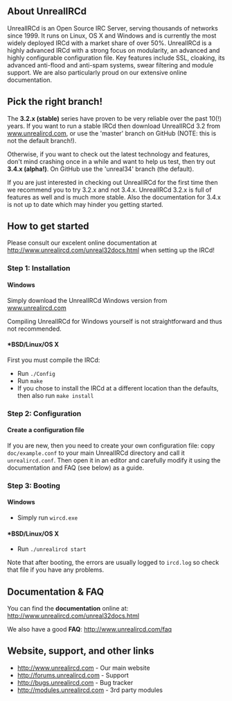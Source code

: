## About UnrealIRCd
UnrealIRCd is an Open Source IRC Server, serving thousands of networks since 1999. 
It runs on Linux, OS X and Windows and is currently the most widely deployed IRCd
with a market share of over 50%. UnrealIRCd is a highly advanced IRCd with a strong
focus on modularity, an advanced and highly configurable configuration file.
Key features include SSL, cloaking, its advanced anti-flood and anti-spam systems,
swear filtering and module support. We are also particularly proud on our extensive
online documentation. 

## Pick the right branch!
The **3.2.x (stable)** series have proven to be very reliable over the past 10(!) years.
If you want to run a stable IRCd then download UnrealIRCd 3.2 from www.unrealircd.com,
or use the 'master' branch on GitHub (NOTE: this is not the default branch!).

Otherwise, if you want to check out the latest technology and features, don't mind
crashing once in a while and want to help us test, then try out **3.4.x (alpha!)**.
On GitHub use the 'unreal34' branch (the default).

If you are just interested in checking out UnrealIRCd for the first time then we
recommend you to try 3.2.x and not 3.4.x. UnrealIRCd 3.2.x is full of features as
well and is much more stable. Also the documentation for 3.4.x is not up to date
which may hinder you getting started.

## How to get started
Please consult our excelent online documentation at http://www.unrealircd.com/unreal32docs.html
when setting up the IRCd!

### Step 1: Installation
#### Windows
Simply download the UnrealIRCd Windows version from www.unrealircd.com

Compiling UnrealIRCd for Windows yourself is not straightforward and thus not recommended.

#### *BSD/Linux/OS X
First you must compile the IRCd:

* Run `./Config`
* Run `make`
* If you chose to install the IRCd at a different location than the defaults, then also run `make install`

### Step 2: Configuration
#### Create a configuration file
If you are new, then you need to create your own configuration file:
copy `doc/example.conf` to your main UnrealIRCd directory and call it `unrealircd.conf`.
Then open it in an editor and carefully modify it using the documentation and FAQ (see below) as a guide.

### Step 3: Booting
#### Windows
* Simply run `wircd.exe`

#### *BSD/Linux/OS X
* Run `./unrealircd start`

Note that after booting, the errors are usually logged to `ircd.log`
so check that file if you have any problems.

## Documentation & FAQ
You can find the **documentation** online at: http://www.unrealircd.com/unreal32docs.html

We also have a good **FAQ**: http://www.unrealircd.com/faq

## Website, support, and other links ##
* http://www.unrealircd.com - Our main website
* http://forums.unrealircd.com - Support
* http://bugs.unrealircd.com - Bug tracker
* http://modules.unrealircd.com - 3rd party modules
